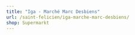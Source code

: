 ```yaml
---
title: "Iga - Marché Marc Desbiens"
url: /saint-felicien/iga-marche-marc-desbiens/
shop: Supermarkt
---
```

